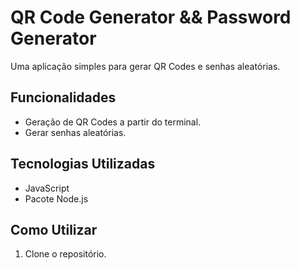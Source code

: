# QR Code Generator && Password Generator

Uma aplicação simples para gerar QR Codes e senhas aleatórias.

## Funcionalidades

- Geração de QR Codes a partir do terminal.
- Gerar senhas aleatórias.

## Tecnologias Utilizadas

- JavaScript
- Pacote Node.js

## Como Utilizar

1. Clone o repositório.

